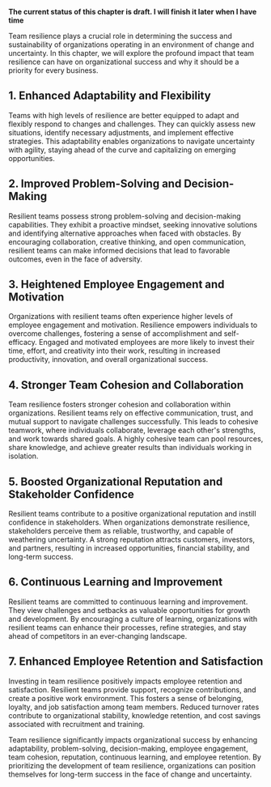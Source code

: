 **The current status of this chapter is draft. I will finish it later when I have time**

Team resilience plays a crucial role in determining the success and sustainability of organizations operating in an environment of change and uncertainty. In this chapter, we will explore the profound impact that team resilience can have on organizational success and why it should be a priority for every business.

**1. Enhanced Adaptability and Flexibility**
--------------------------------------------

Teams with high levels of resilience are better equipped to adapt and flexibly respond to changes and challenges. They can quickly assess new situations, identify necessary adjustments, and implement effective strategies. This adaptability enables organizations to navigate uncertainty with agility, staying ahead of the curve and capitalizing on emerging opportunities.

**2. Improved Problem-Solving and Decision-Making**
---------------------------------------------------

Resilient teams possess strong problem-solving and decision-making capabilities. They exhibit a proactive mindset, seeking innovative solutions and identifying alternative approaches when faced with obstacles. By encouraging collaboration, creative thinking, and open communication, resilient teams can make informed decisions that lead to favorable outcomes, even in the face of adversity.

**3. Heightened Employee Engagement and Motivation**
----------------------------------------------------

Organizations with resilient teams often experience higher levels of employee engagement and motivation. Resilience empowers individuals to overcome challenges, fostering a sense of accomplishment and self-efficacy. Engaged and motivated employees are more likely to invest their time, effort, and creativity into their work, resulting in increased productivity, innovation, and overall organizational success.

**4. Stronger Team Cohesion and Collaboration**
-----------------------------------------------

Team resilience fosters stronger cohesion and collaboration within organizations. Resilient teams rely on effective communication, trust, and mutual support to navigate challenges successfully. This leads to cohesive teamwork, where individuals collaborate, leverage each other's strengths, and work towards shared goals. A highly cohesive team can pool resources, share knowledge, and achieve greater results than individuals working in isolation.

**5. Boosted Organizational Reputation and Stakeholder Confidence**
-------------------------------------------------------------------

Resilient teams contribute to a positive organizational reputation and instill confidence in stakeholders. When organizations demonstrate resilience, stakeholders perceive them as reliable, trustworthy, and capable of weathering uncertainty. A strong reputation attracts customers, investors, and partners, resulting in increased opportunities, financial stability, and long-term success.

**6. Continuous Learning and Improvement**
------------------------------------------

Resilient teams are committed to continuous learning and improvement. They view challenges and setbacks as valuable opportunities for growth and development. By encouraging a culture of learning, organizations with resilient teams can enhance their processes, refine strategies, and stay ahead of competitors in an ever-changing landscape.

**7. Enhanced Employee Retention and Satisfaction**
---------------------------------------------------

Investing in team resilience positively impacts employee retention and satisfaction. Resilient teams provide support, recognize contributions, and create a positive work environment. This fosters a sense of belonging, loyalty, and job satisfaction among team members. Reduced turnover rates contribute to organizational stability, knowledge retention, and cost savings associated with recruitment and training.

Team resilience significantly impacts organizational success by enhancing adaptability, problem-solving, decision-making, employee engagement, team cohesion, reputation, continuous learning, and employee retention. By prioritizing the development of team resilience, organizations can position themselves for long-term success in the face of change and uncertainty.
